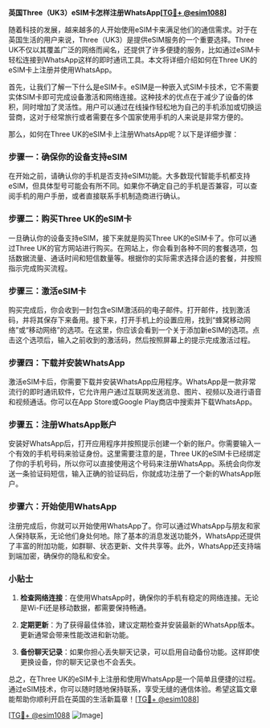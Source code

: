 **英国Three（UK3）eSIM卡怎样注册WhatsApp[[TG💪+ @esim1088](https://t.me/s/esim1088)]**

随着科技的发展，越来越多的人开始使用eSIM卡来满足他们的通信需求。对于在英国生活的用户来说，Three（UK3）是提供eSIM服务的一个重要选择。Three UK不仅以其覆盖广泛的网络而闻名，还提供了许多便捷的服务，比如通过eSIM卡轻松连接到WhatsApp这样的即时通讯工具。本文将详细介绍如何在Three UK的eSIM卡上注册并使用WhatsApp。

首先，让我们了解一下什么是eSIM卡。eSIM是一种嵌入式SIM卡技术，它不需要实体SIM卡即可完成设备激活和网络连接。这种技术的优点在于减少了设备的体积，同时增加了灵活性。用户可以通过在线操作轻松地为自己的手机添加或切换运营商，这对于经常旅行或者需要在多个国家使用手机的人来说是非常方便的。

那么，如何在Three UK的eSIM卡上注册WhatsApp呢？以下是详细步骤：

### 步骤一：确保你的设备支持eSIM

在开始之前，请确认你的手机是否支持eSIM功能。大多数现代智能手机都支持eSIM，但具体型号可能会有所不同。如果你不确定自己的手机是否兼容，可以查阅手机的用户手册，或者直接联系手机制造商进行确认。

### 步骤二：购买Three UK的eSIM卡

一旦确认你的设备支持eSIM，接下来就是购买Three UK的eSIM卡了。你可以通过Three UK的官方网站进行购买。在网站上，你会看到各种不同的套餐选项，包括数据流量、通话时间和短信数量等。根据你的实际需求选择合适的套餐，并按照指示完成购买流程。

### 步骤三：激活eSIM卡

购买完成后，你会收到一封包含eSIM激活码的电子邮件。打开邮件，找到激活码，并将其保存下来备用。接下来，打开手机上的设置应用，找到“蜂窝移动网络”或“移动网络”的选项。在这里，你应该会看到一个关于添加新eSIM的选项。点击这个选项后，输入之前收到的激活码，然后按照屏幕上的提示完成激活过程。

### 步骤四：下载并安装WhatsApp

激活eSIM卡后，你需要下载并安装WhatsApp应用程序。WhatsApp是一款非常流行的即时通讯软件，它允许用户通过互联网发送消息、图片、视频以及进行语音和视频通话。你可以在App Store或Google Play商店中搜索并下载WhatsApp。

### 步骤五：注册WhatsApp账户

安装好WhatsApp后，打开应用程序并按照提示创建一个新的账户。你需要输入一个有效的手机号码来验证身份。这里需要注意的是，Three UK的eSIM卡已经绑定了你的手机号码，所以你可以直接使用这个号码来注册WhatsApp。系统会向你发送一条验证码短信，输入正确的验证码后，你就成功注册了一个新的WhatsApp账户。

### 步骤六：开始使用WhatsApp

注册完成后，你就可以开始使用WhatsApp了。你可以通过WhatsApp与朋友和家人保持联系，无论他们身处何地。除了基本的消息发送功能外，WhatsApp还提供了丰富的附加功能，如群聊、状态更新、文件共享等。此外，WhatsApp还支持端到端加密，确保你的隐私和安全。

### 小贴士

1. **检查网络连接**：在使用WhatsApp时，确保你的手机有稳定的网络连接。无论是Wi-Fi还是移动数据，都需要保持畅通。
   
2. **定期更新**：为了获得最佳体验，建议定期检查并安装最新的WhatsApp版本。更新通常会带来性能改进和新功能。

3. **备份聊天记录**：如果你担心丢失聊天记录，可以启用自动备份功能。这样即使更换设备，你的聊天记录也不会丢失。

总之，在Three UK的eSIM卡上注册和使用WhatsApp是一个简单且便捷的过程。通过eSIM技术，你可以随时随地保持联系，享受无缝的通信体验。希望这篇文章能帮助你顺利开启在英国的生活新篇章！[[TG💪+ @esim1088](https://t.me/s/esim1088)]

[[TG💪+ @esim1088](https://t.me/s/esim1088) ![Image](https://i.postimg.cc/4NQfJmqS/Snipaste-2025-05-13-00-14-12.png)]